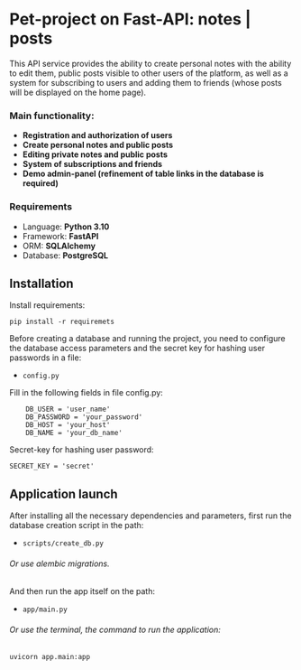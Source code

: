 # Pet-project on Fast-API: notes | posts
This API service provides the ability to create personal notes with the ability to edit them, public posts visible to 
other users of the platform, as well as a system for subscribing to users and adding them to friends (whose posts will be displayed on the home page).

### Main functionality:
* **Registration and authorization of users**
* **Create personal notes and public posts**
* **Editing private notes and public posts**
* **System of subscriptions and friends**
* **Demo admin-panel (refinement of table links in the database is required)**

### Requirements
* Language: **Python 3.10**
* Framework: **FastAPI**
* ORM: **SQLAlchemy**
* Database: **PostgreSQL**

## Installation
Install requirements:

    pip install -r requiremets

Before creating a database and running the project, you need to configure the database access parameters and the secret 
key for hashing user passwords in a file:

* `config.py`

Fill in the following fields in file config.py:

        DB_USER = 'user_name'
        DB_PASSWORD = 'your_password'
        DB_HOST = 'your_host'
        DB_NAME = 'your_db_name'


Secret-key for hashing user password:

    SECRET_KEY = 'secret'

## Application launch
After installing all the necessary dependencies and parameters, first run the database creation script in the path:

* `scripts/create_db.py`

###### Or use alembic migrations.

And then run the app itself on the path:

* `app/main.py`

###### Or use the terminal, the command to run the application:

    uvicorn app.main:app
